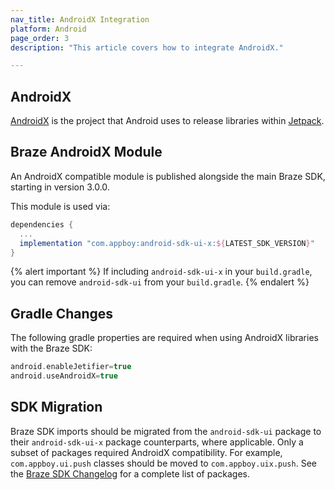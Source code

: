 ```yaml
---
nav_title: AndroidX Integration
platform: Android
page_order: 3
description: "This article covers how to integrate AndroidX."

---
```

## AndroidX
[AndroidX][1] is the project that Android uses to release libraries within [Jetpack][2].

## Braze AndroidX Module
An AndroidX compatible module is published alongside the main Braze SDK, starting in version 3.0.0.

This module is used via:

```gradle
dependencies {
  ...
  implementation "com.appboy:android-sdk-ui-x:${LATEST_SDK_VERSION}"
}
```

{% alert important %}
If including `android-sdk-ui-x` in your `build.gradle`, you can remove `android-sdk-ui` from your `build.gradle`.
{% endalert %}

## Gradle Changes
The following gradle properties are required when using AndroidX libraries with the Braze SDK:

```gradle
android.enableJetifier=true
android.useAndroidX=true
```

## SDK Migration
Braze SDK imports should be migrated from the `android-sdk-ui` package to their `android-sdk-ui-x` package counterparts, where applicable. Only a subset of packages required AndroidX compatibility. For example, `com.appboy.ui.push` classes should be moved to `com.appboy.uix.push`. See the [Braze SDK Changelog][3] for a complete list of packages.

[1]: https://developer.android.com/jetpack/androidx/
[2]: https://developer.android.com/jetpack/
[3]: https://github.com/Appboy/appboy-android-sdk/blob/master/CHANGELOG.md
